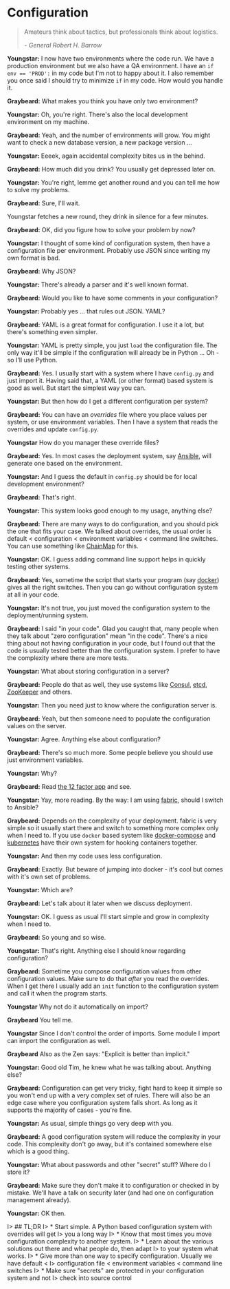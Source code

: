 # Configuration

> Amateurs think about tactics, but professionals think about logistics.
> 
>   *- General Robert H. Barrow*

**Youngstar:** I now have two environments where the code run. We have a
production environment but we also have a QA environment. I have an 
`if env == 'PROD':`  in my code but I'm not to happy about it. I also remember
you once said I should try to minimize `if` in my code. How would you handle
it.

**Graybeard:** What makes you think you have only two environment?

**Youngstar:** Oh, you're right. There's also the local development environment
on my machine.

**Graybeard:** Yeah, and the number of environments will grow. You might want to
check a new database version, a new package version ...

**Youngstar:** Eeeek, again accidental complexity bites us in the behind.

**Graybeard:** How much did you drink? You usually get depressed later on.

**Youngstar:** You're right, lemme get another round and you can tell me how to
solve my problems.

**Graybeard:** Sure, I'll wait.

Youngstar fetches a new round, they drink in silence for a few minutes.

**Graybeard:** OK, did you figure how to solve your problem by now?

**Youngstar:** I thought of some kind of configuration system, then have a
configuration file per environment. Probably use JSON since writing my own
format is bad.

**Graybeard:** Why JSON?

**Youngstar:** There's already a parser and it's well known format.

**Graybeard:** Would you like to have some comments in your configuration?

**Youngstar:** Probably yes ... that rules out JSON. YAML?

**Graybeard:** YAML is a great format for configuration. I use it a lot, but
there's something even simpler.

**Youngstar:** YAML is pretty simple, you just `load` the configuration file.
The only way it'll be simple if the configuration will already be in Python ...
Oh - so I'll use Python.

**Graybeard:** Yes. I usually start with a system where I have `config.py` and
just import it. Having said that, a YAML (or other format) based system is good
as well. But start the simplest way you can.

**Youngstar:** But then how do I get a different configuration per system?

**Graybeard:** You can have an _overrides_ file where you place values per
system, or use environment variables. Then I have a system that reads the
overrides and update `config.py`.

**Youngstar** How do you manager these override files?

**Graybeard:** Yes. In most cases the deployment system, say [Ansible][ansible],
will generate one based on the environment.

**Youngstar:** And I guess the default in `config.py` should be for local
development environment?

**Graybeard:** That's right.

**Youngstar:** This system looks good enough to my usage, anything else?

**Graybeard:** There are many ways to do configuration, and you should pick the
one that fits your case. We talked about overrides, the usual order is default
< configuration < environment variables < command line switches. You can use
something like [ChainMap][chmap] for this.

**Youngstar:** OK. I guess adding command line support helps in quickly testing
other systems.

**Graybeard:** Yes, sometime the script that starts your program (say
[docker][docker]) gives all the right switches. Then you can go without
configuration system at all in your code.

**Youngstar:** It's not true, you just moved the configuration system to the
deployment/running system.

**Graybeard:** I said "in your code". Glad you caught that, many people when
they talk about "zero configuration" mean "in the code". There's a nice thing
about not having configuration in your code, but I found out that the code is
usually tested better than the configuration system. I prefer to have the
complexity where there are more tests.

**Youngstar:** What about storing configuration in a server?

**Graybeard:** People do that as well, they use systems like [Consul][consul],
[etcd][etcd], [ZooKeeper][zk] and others.

**Youngstar:** Then you need just to know where the configuration server is.

**Graybeard:** Yeah, but then someone need to populate the configuration values
on the server.

**Youngstar:** Agree. Anything else about configuration?

**Graybeard:** There's so much more.  Some people believe you should use just
environment variables.

**Youngstar:** Why?

**Graybeard:** Read [the 12 factor app][ttfa] and see.

**Youngstar:** Yay, more reading. By the way: I am using [fabric][fabric],
should I switch to Ansible?

**Graybeard:** Depends on the complexity of your deployment. fabric is very
simple so it usually start there and switch to something more complex only when
I need to. If you use `docker` based system like [docker-compose][dc] and
[kubernetes][kb] have their own system for hooking containers together.

**Youngstar:** And then my code uses less configuration.

**Graybeard:** Exactly. But beware of jumping into docker - it's cool but comes
with it's own set of problems.

**Youngstar:** Which are?

**Graybeard:** Let's talk about it later when we discuss deployment.

**Youngstar:** OK. I guess as usual I'll start simple and grow in complexity
when I need to.

**Graybeard:** So young and so wise.

**Youngstar:** That's right. Anything else I should know regarding configuration?

**Graybeard:** Sometime you compose configuration values from other
configuration values. Make sure to do that *after* you read the overrides. When
I get there I usually add an `init` function to the configuration system and
call it when the program starts.

**Youngstar** Why not do it automatically on import?

**Graybeard** You tell me.

**Youngstar** Since I don't control the order of imports. Some module I import
can import the configuration as well.

**Graybeard** Also as the Zen says: "Explicit is better than implicit."

**Youngstar:** Good old Tim, he knew what he was talking about. Anything else?

**Graybeard:** Configuration can get very tricky, fight hard to keep it simple
so you won't end up with a very complex set of rules. There will also be an
edge case where you configuration system falls short. As long as it supports
the majority of cases - you're fine.

**Youngstar:** As usual, simple things go very deep with you.

**Graybeard:** A good configuration system will reduce the complexity in your
code. This complexity don't go away, but it's contained somewhere else which is
a good thing.

**Youngstar:** What about passwords and other "secret" stuff? Where do I store
it?

**Graybeard:** Make sure they don't make it to configuration or checked in by
mistake. We'll have a talk on security later (and had one on configuration
management already).

**Youngstar:** OK then.

I> ## TL;DR
I> * Start simple. A Python based configuration system with overrides will get
I>    you a long way
I> * Know that most times you move configuration complexity to another system.
I> * Learn about the various solutions out there and what people do, then adapt
I>   to your system what works.
I> * Give more than one way to specify configuration. Usually we have default <
I>   configuration file < environment variables < command line switches
I> * Make sure "secrets" are protected in your configuration system and not
I>   check into source control

[ansible]: http://www.ansible.com/
[chmap]: https://docs.python.org/3/library/collections.html#collections.ChainMap
[consul]: https://www.consul.io/
[docker]: https://www.docker.com/
[dc]: https://docs.docker.com/compose/
[etcd]: https://coreos.com/etcd/docs/latest/
[fabric]: http://www.fabfile.org/
[kb]: http://kubernetes.io/
[ttfa]: http://12factor.net/
[zk]: https://zookeeper.apache.org/
